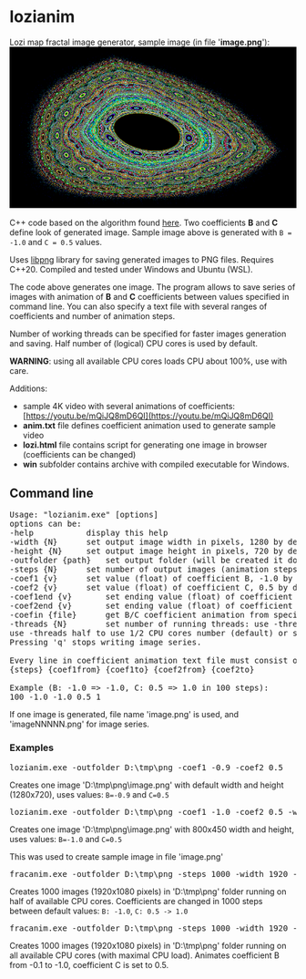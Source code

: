 # lozianim
Lozi map fractal image generator, sample image (in file '**image.png**'):
![image](image.png)

C++ code based on the algorithm found [here](https://galileo-unbound.blog/2018/12/10/the-wonderful-world-of-hamiltonian-maps/). Two coefficients **B** and **C** define look of generated image. Sample image above is generated with `B = -1.0` and `C = 0.5` values. 

Uses [libpng](https://github.com/libpng/libpng/tree/main "libpng") library for saving generated images to PNG files. Requires C++20. Compiled and tested under Windows and Ubuntu (WSL).

The code above generates one image. The program allows to save series of images with animation of **B** and **C** coefficients between values specified in command line. You can also specify a text file with several ranges of coefficients and number of animation steps.

Number of working threads can be specified for faster images generation and saving. Half number of (logical) CPU cores is used by default.

**WARNING**: using all available CPU cores loads CPU about 100%, use with care.

Additions:

- sample 4K video with several animations of coefficients: [https://youtu.be/mQiJQ8mD6QI](https://youtu.be/mQiJQ8mD6QI)
- **anim.txt** file defines coefficient animation used to generate sample video 
- **lozi.html** file contains script for generating one image in browser (coefficients can be changed)
- **win** subfolder contains archive with compiled executable for Windows. 

## Command line
<pre>
Usage: "lozianim.exe" [options]
options can be:
-help			display this help
-width {N}		set output image width in pixels, 1280 by default
-height {N}		set output image height in pixels, 720 by default
-outfolder {path}	set output folder (will be created it doesn't exist) for saving image files
-steps {N}		set number of output images (animation steps), 1 by default
-coef1 {v}		set value (float) of coefficient B, -1.0 by default
-coef2 {v}		set value (float) of coefficient C, 0.5 by default
-coef1end {v}		set ending value (float) of coefficient B, -1.0 by default
-coef2end {v}		set ending value (float) of coefficient C, 1.0 by default
-coefin {file}		get B/C coefficient animation from specified text file
-threads {N}		set number of running threads: use -threads max to use CPU cores number,
use -threads half to use 1/2 CPU cores number (default) or specify a number, e.g. -threads 4
Pressing 'q' stops writing image series.

Every line in coefficient animation text file must consist of:
{steps} {coef1from} {coef1to} {coef2from} {coef2to}

Example (B: -1.0 => -1.0, C: 0.5 => 1.0 in 100 steps):
100 -1.0 -1.0 0.5 1
</pre>
If one image is generated, file name 'image.png' is used, and 'imageNNNNN.png' for image series.
### Examples
<pre>
lozianim.exe -outfolder D:\tmp\png -coef1 -0.9 -coef2 0.5
</pre>
Creates one image 'D:\tmp\png\image.png' with default width and height (1280x720), uses values: `B=-0.9` and `C=0.5`
<pre>
lozianim.exe -outfolder D:\tmp\png -coef1 -1.0 -coef2 0.5 -width 800 -height 450
</pre>
Creates one image 'D:\tmp\png\image.png' with 800x450 width and height, uses values: `B=-1.0` and `C=0.5`

This was used to create sample image in file 'image.png' 
<pre>
fracanim.exe -outfolder D:\tmp\png -steps 1000 -width 1920 -height 1080
</pre>
Creates 1000 images (1920x1080 pixels) in 'D:\tmp\png' folder running on half of available CPU cores. Coefficients are changed in 1000 steps between default values: `B: -1.0`, `C: 0.5 -> 1.0`
<pre>
fracanim.exe -outfolder D:\tmp\png -steps 1000 -width 1920 -height 1080 -coef1 -0.1 -coef1end -1.0 -coef2 0.5 -coef2end 0.5 -threads max
</pre>
Creates 1000 images (1920x1080 pixels) in 'D:\tmp\png' folder running on all available CPU cores (with maximal CPU load). Animates coefficient B from -0.1 to -1.0, coefficient C is set to 0.5.
